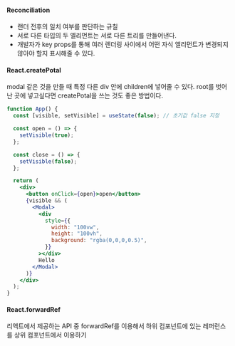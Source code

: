 #### Reconciliation

- 랜더 전후의 일치 여부를 판단하는 규칠
- 서로 다른 타입의 두 엘리먼트는 서로 다른 트리를 만들어낸다.
- 개발자가 key props를 통해 여러 렌더링 사이에서 어떤 자식 엘리먼트가 변경되지 않아야 할지 표시해줄 수 있다.

#### React.createPotal

modal 같은 것을 만들 때 특정 다른 div 안에 children에 넣어줄 수 있다.
root를 벗어난 곳에 넣고싶다면 createPotal을 쓰는 것도 좋은 방법이다.

```jsx
function App() {
  const [visible, setVisible] = useState(false); // 초기값 false 지정

  const open = () => {
    setVisible(true);
  };

  const close = () => {
    setVisible(false);
  };

  return (
    <div>
      <button onClick={open}>open</button>
      {visible && (
        <Modal>
          <div
            style={{
              width: "100vw",
              height: "100vh",
              background: "rgba(0,0,0,0.5)",
            }}
          ></div>
          Hello
        </Modal>
      )}
    </div>
  );
}
```

#### React.forwardRef

리액트에서 제공하는 API 중 forwardRef를 이용해서 하위 컴포넌트에 있는 레퍼런스를 상위 컴포넌트에서 이용하기
